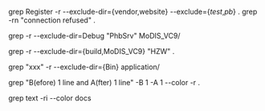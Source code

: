 grep Register -r --exclude-dir={vendor,website} --exclude={*test*,*pb*} .
grep -rn "connection refused" .

grep -r --exclude-dir=Debug "PhbSrv" MoDIS_VC9/

grep -r --exclude-dir={build,MoDIS_VC9} "HZW" .

grep "xxx" -r --exclude-dir={Bin} application/

grep "B(efore) 1 line and A(fter) 1 line" -B 1 -A 1 --color -r .

grep text -ri --color docs
